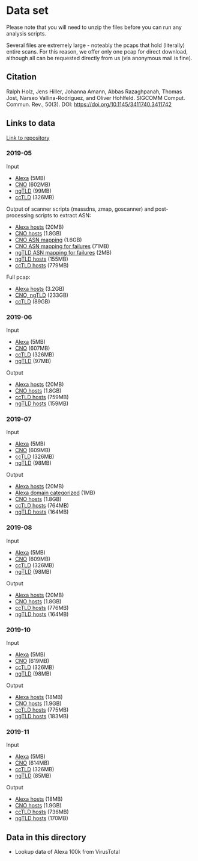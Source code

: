 # Data set

Please note that you will need to unzip the files before you can run any analysis scripts.

Several files are extremely large - noteably the pcaps that hold (literally)
entire scans. For this reason, we offer only one pcap for direct download,
although all can be requested directly from us (via anonymous mail is fine).

## Citation
Ralph Holz, Jens Hiller, Johanna Amann, Abbas Razaghpanah, Thomas Jost, Narseo Vallina-Rodriguez, and Oliver Hohlfeld. SIGCOMM Comput. Commun. Rev., 50(3). DOI: https://doi.org/10.1145/3411740.3411742

## Links to data

[Link to repository](https://dx.doi.org/10.25606/SURF.ec84cf2afb7e9096)

### 2019-05

Input
- [Alexa](https://hdl.handle.net/11112/78A5B824-0B9F-4394-AE33-FDE714F4F63C) (5MB)
- [CNO](https://hdl.handle.net/11112/BDFF5D90-EC60-4869-B82E-170D6817D8D4) (602MB)
- [ngTLD](https://hdl.handle.net/11112/63CBEE40-9045-4B21-81E9-0BFDB49AD126) (99MB)
- [ccTLD](https://hdl.handle.net/11112/ACFC6F9A-0581-43A1-A772-6F654F1ACC25) (326MB)

Output of scanner scripts (massdns, zmap, goscanner) and post-processing scripts to extract ASN:
- [Alexa hosts](https://hdl.handle.net/11112/618134EC-5242-4926-8830-492702E73D1B) (20MB)
- [CNO hosts](https://hdl.handle.net/11112/625FC11F-47E6-4831-9E46-4C3A28EB8EBC) (1.8GB)
- [CNO ASN mapping](https://hdl.handle.net/11112/68FD3AA6-4D42-4499-BE2C-EEA07D7450E9) (1.6GB)
- [CNO ASN mapping for failures](https://hdl.handle.net/11112/54F5CEB5-1A31-4D95-BC07-56FEFAA12680) (71MB)
- [ngTLD ASN mapping for failures](https://hdl.handle.net/11112/DF6F568F-6A59-48FA-A31E-2718EF153B9E) (2MB)
- [ngTLD hosts](https://hdl.handle.net/11112/EA41519C-11EA-4435-9397-79CCB25F301D) (155MB)
- [ccTLD hosts](https://hdl.handle.net/11112/C60C18D9-CEF4-44DB-A2C9-A736128FC06E) (779MB)

Full pcap:
- [Alexa hosts](https://hdl.handle.net/11112/37F57821-FA3D-4D2E-8552-D5414CB1FD38) (3.2GB)
- [CNO, ngTLD](https://hdl.handle.net/11112/AC472A67-B14C-48A9-9F60-FE9B41FB29D1) (233GB)
- [ccTLD](https://hdl.handle.net/11112/3AC4A2FC-4242-493E-92B1-AF86084D6F26) (89GB)

### 2019-06

Input
- [Alexa](https://hdl.handle.net/11112/DBE20C74-D82C-475B-BB4D-D69F4D5A2BCB) (5MB)
- [CNO](https://hdl.handle.net/11112/E70943ED-6F08-4963-830D-B7E95A38D280) (607MB)
- [ccTLD](https://hdl.handle.net/11112/EAF7E770-DBAF-4D19-8B04-B3480BBAED12) (326MB)
- [ngTLD](https://hdl.handle.net/11112/D7662292-9817-4AE5-AA13-3F962C8ACC15) (97MB)

Output
- [Alexa hosts](https://hdl.handle.net/11112/C986BAA6-31C4-494C-98A3-2044588FB244) (20MB)
- [CNO hosts](https://hdl.handle.net/11112/173D9C04-1BF7-48FD-877F-84046CE3252D) (1.8GB)
- [ccTLD hosts](https://hdl.handle.net/11112/C6E734EF-0FA2-4AAE-8349-31F97499E4D0) (759MB)
- [ngTLD hosts](https://hdl.handle.net/11112/90C7FDCA-C0CD-4185-90DF-689ED57DE082) (159MB)

### 2019-07

Input
- [Alexa](https://hdl.handle.net/11112/C174DC8F-B488-4C25-B0C3-1A04BDCF1A8A) (5MB)
- [CNO](https://hdl.handle.net/11112/43268A63-D77C-4CC6-949B-0F7F12406790) (609MB)
- [ccTLD](https://hdl.handle.net/11112/472BDAB8-2F3A-4A8B-A6A6-1F0B38A2FD41) (326MB)
- [ngTLD](https://hdl.handle.net/11112/03150569-6661-44C2-820B-04DA962FEC33) (98MB)

Output
- [Alexa hosts](https://hdl.handle.net/11112/50109A28-07D1-472D-98A7-9D00F49FE403) (20MB)
- [Alexa domain categorized](https://hdl.handle.net/11112/BEB799E6-FDAE-4A95-BC2F-AAEA4988F829) (1MB)
- [CNO hosts](https://hdl.handle.net/11112/BDA8B53A-B35C-46B1-B295-0CFA756B3CDB) (1.8GB)
- [ccTLD hosts](https://hdl.handle.net/11112/04FBDE41-7C86-4758-BBBA-31A85FBDD2DD) (764MB)
- [ngTLD hosts](https://hdl.handle.net/11112/75065782-925D-41B8-BF23-735F2F7FBB1A) (164MB)

### 2019-08

Input
- [Alexa](https://hdl.handle.net/11112/409F1817-B8B3-43D8-8F53-87A73ED667CC) (5MB)
- [CNO](https://hdl.handle.net/11112/6E5516C9-2490-4010-924D-917C3B152BC8) (609MB)
- [ccTLD](https://hdl.handle.net/11112/6AD15815-A9E7-4216-9133-70EFF46ACD4D) (326MB)
- [ngTLD](https://hdl.handle.net/11112/8252FCBF-F0C0-4825-BD44-966F7CB0CD1A) (98MB)

Output
- [Alexa hosts](https://hdl.handle.net/11112/63818E3E-782B-4B55-B436-9EB913308E18) (20MB)
- [CNO hosts](https://hdl.handle.net/11112/61348F6F-9986-4BF0-8428-2816E16F6CDF) (1.8GB)
- [ccTLD hosts](https://hdl.handle.net/11112/4D8EB459-3D57-4049-A4DC-7E24BD2F5E04) (776MB)
- [ngTLD hosts](https://hdl.handle.net/11112/46CD28D1-3C8B-47D9-B615-B57EFEECDE11) (164MB)

### 2019-10

Input
- [Alexa](https://hdl.handle.net/11112/D6954804-6DF2-4B3D-9C7F-A22D026DC886) (5MB)
- [CNO](https://hdl.handle.net/11112/614C832C-2050-4FC0-8CA3-6FFEA008D2E3) (619MB)
- [ccTLD](https://hdl.handle.net/11112/1EF1021C-B009-4464-A373-A0A5E07CE20C) (326MB)
- [ngTLD](https://hdl.handle.net/11112/E990AD82-C920-40C1-8399-01A8872D98B0) (98MB)

Output
- [Alexa hosts](https://hdl.handle.net/11112/3CF7A7CE-04A7-4C67-9F4E-C86A5430B1BA) (18MB)
- [CNO hosts](https://hdl.handle.net/11112/FD0542E3-A224-4732-9995-F7F50BCEFF20) (1.9GB)
- [ccTLD hosts](https://hdl.handle.net/11112/16FCCA7E-F1E3-4FDF-BDBF-ED076DBE0C85) (775MB)
- [ngTLD hosts](https://hdl.handle.net/11112/F96EF2D0-8A77-4A47-A664-7E273001817F) (183MB)

### 2019-11

Input
- [Alexa](https://hdl.handle.net/11112/E5942662-E59A-4364-8757-11DA721F8ABE) (5MB)
- [CNO](https://hdl.handle.net/11112/554E63EC-221B-4FA7-A2A9-755ED5C1ED68) (614MB)
- [ccTLD](https://hdl.handle.net/11112/43A78836-9A4A-46DE-BDBB-7603E1EFB23F) (326MB)
- [ngTLD](https://hdl.handle.net/11112/150E97C0-B330-451B-934C-591DE89BA5DD) (85MB)

Output
- [Alexa hosts](https://hdl.handle.net/11112/05F9D52F-1472-431F-B468-D2C303594F08) (18MB)
- [CNO hosts](https://hdl.handle.net/11112/B380BA9C-C6D7-4F1D-8A62-DA9C54512A7D) (1.9GB)
- [ccTLD hosts](https://hdl.handle.net/11112/175EAA40-59FB-4BE8-B798-970B02219548) (736MB)
- [ngTLD hosts](https://hdl.handle.net/11112/C173D569-B51E-4DB2-BCFA-5064632FC117) (170MB)


## Data in this directory

- Lookup data of Alexa 100k from VirusTotal
